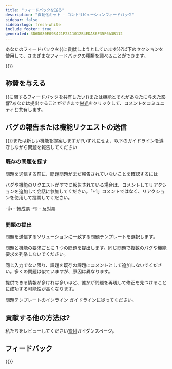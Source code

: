 ```yaml
---
title: "フィードバックを送る"
description: "自動化キット - コントリビューションフィードバック"
sidebar: false
sidebarlogo: fresh-white
include_footer: true
generated: 3D6D080E09B421F2311012B4EDA86F35F6A3B112
---
```


あなたのフィードバックを{{に貢献しようとしています<product-name>}}?以下のセクションを使用して、さまざまなフィードバックの種類を調べることができます。

{{<toc>}}

## 称賛を与える

{{に関するフィードバックを共有したい<product-name>}}または機能とそれがあなたに与えた影響?あなたは提出することができます[栄光](https://github.com/microsoft/powercat-automation-kit/issues/new?assignees=&labels=automation-kit%2Ckudos&template=4-automation-kit-kudos.yml&title=%5BAutomation+Kit+-+Kudos%5D+Your+summary)をクリックして、コメントをコミュニティと共有します。

## バグの報告または機能リクエストの送信

{{<product-name>}}または新しい機能を提案しますか?いずれにせよ、以下のガイドラインを遵守しながら問題を報告してください

### 既存の問題を探す

問題を送信する前に、[問題](https://github.com/microsoft/automation-kit/issues)問題がまだ報告されていないことを確認するには

バグや機能のリクエストがすでに報告されている場合は、コメントしてリアクションを追加して会話に参加してください。「+1」コメントではなく、リアクションを使用して投票してください。

-👍 - 賛成票
-👎 - 反対票

### 問題の提出

問題を送信するソリューションに一致する問題テンプレートを選択します。

問題と機能の要求ごとに 1 つの問題を提出します。同じ問題で複数のバグや機能要求を列挙しないでください。

同じ入力でない限り、課題を既存の課題にコメントとして追加しないでください。多くの問題は似ていますが、原因は異なります。

提供できる情報が多ければ多いほど、誰かが問題を再現して修正を見つけることに成功する可能性が高くなります。

問題テンプレートのインライン ガイドラインに従ってください。

## 貢献する他の方法は?

私たちをレビューしてください[寄付](/ja/contribution)ガイダンスページ。

## フィードバック

{{<questions name="/content/ja/contribution/feedback.json" completed="フィードバックをお寄せいただきありがとうございます" shownavigationbuttons="false" locale="ja">}}
